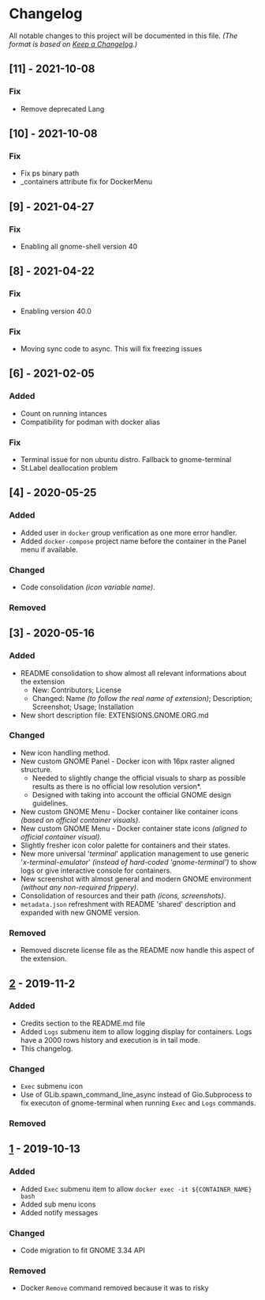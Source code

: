 # Changelog

All notable changes to this project will be documented in this file. *(The format is based on [Keep a Changelog](https://keepachangelog.com/en/1.0.0/).)*

## [11] - 2021-10-08
### Fix
- Remove deprecated Lang
## [10] - 2021-10-08
### Fix
- Fix ps binary path
- _containers attribute fix for DockerMenu

## [9] - 2021-04-27
### Fix

- Enabling all gnome-shell version 40
## [8] - 2021-04-22
### Fix

- Enabling version 40.0

### Fix

- Moving sync code to async. This will fix freezing issues

## [6] - 2021-02-05

### Added

- Count on running intances
- Compatibility for podman with docker alias

### Fix

- Terminal issue for non ubuntu distro. Fallback to gnome-terminal
- St.Label deallocation problem

## [4] - 2020-05-25

### Added

- Added user in `docker` group verification as one more error handler.
- Added `docker-compose` project name before the container in the Panel menu if available.

### Changed

- Code consolidation *(icon variable name)*.

### Removed

## [3] - 2020-05-16

### Added

- README consolidation to show almost all relevant informations about the extension
	- New: Contributors; License
	- Changed: Name *(to follow the real name of extension)*; Description; Screenshot; Usage; Installation
- New short description file: EXTENSIONS.GNOME.ORG.md

### Changed

- New icon handling method.
- New custom GNOME Panel - Docker icon with 16px raster aligned structure.
  - Needed to slightly change the official visuals to sharp as possible results as there is no official low resolution version*.
  - Designed with taking into account the official GNOME design guidelines.
- New custom GNOME Menu - Docker container like container icons *(based on official container visuals)*.
- New custom GNOME Menu - Docker container state icons *(aligned to official container visual)*.
- Slightly fresher icon color palette for containers and their states.
- New more universal '*terminal*' application management to use generic '*x-terminal-emulator*' *(instead of hard-coded 'gnome-terminal')* to show logs or give interactive console for containers.
- New screenshot with almost general and modern GNOME environment *(without any non-required frippery)*.
- Consolidation of resources and their path *(icons, screenshots)*.
- `metadata.json` refreshment with README 'shared' description and expanded with new GNOME version.

### Removed

- Removed discrete license file as the README now handle this aspect of the extension.

## [2] - 2019-11-2

### Added

- Credits section to the README.md file
- Added `Logs` submenu item to allow logging display for containers. Logs
  have a 2000 rows history and execution is in tail mode.
- This changelog.

### Changed

- `Exec` submenu icon
- Use of GLib.spawn_command_line_async instead of Gio.Subprocess to fix
  executon of gnome-terminal when running `Exec` and `Logs` commands.

### Removed

## [1] - 2019-10-13

### Added

- Added `Exec` submenu item to allow `docker exec -it ${CONTAINER_NAME} bash`
- Added sub menu icons
- Added notify messages

### Changed

- Code migration to fit GNOME 3.34 API

### Removed

- Docker `Remove` command removed because it was to risky

[unreleased]: https://github.com/RedSoftwareSystems/easy_docker_containers/tree/master
[1]: https://github.com/RedSoftwareSystems/easy_docker_containers/tree/v1
[2]: https://github.com/RedSoftwareSystems/easy_docker_containers/tree/v2
